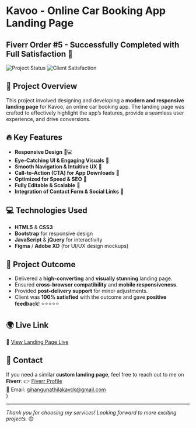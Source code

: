 # Kavoo - Online Car Booking App Landing Page

## Fiverr Order #5 - Successfully Completed with Full Satisfaction 🎉

![Project Status](https://img.shields.io/badge/Status-Completed-brightgreen)
![Client Satisfaction](https://img.shields.io/badge/Client_Satisfaction-100%25-blue)

## 📌 Project Overview
This project involved designing and developing a **modern and responsive landing page** for Kavoo, an online car booking app. The landing page was crafted to effectively highlight the app’s features, provide a seamless user experience, and drive conversions.

## 🔥 Key Features
- **Responsive Design** 📱💻
- **Eye-Catching UI & Engaging Visuals** 🎨
- **Smooth Navigation & Intuitive UX** 🔄
- **Call-to-Action (CTA) for App Downloads** 📲
- **Optimized for Speed & SEO** 🚀
- **Fully Editable & Scalable** 🔧
- **Integration of Contact Form & Social Links** 📩

## 💻 Technologies Used
- **HTML5** & **CSS3**
- **Bootstrap** for responsive design
- **JavaScript** & **jQuery** for interactivity
- **Figma** / **Adobe XD** (for UI/UX design mockups)

## 🎯 Project Outcome
- Delivered a **high-converting** and **visually stunning** landing page.
- Ensured **cross-browser compatibility** and **mobile responsiveness**.
- Provided **post-delivery support** for minor adjustments.
- Client was **100% satisfied** with the outcome and gave **positive feedback**! ⭐⭐⭐⭐⭐

 ## 🌍 Live Link
🔗 [View Landing Page Live](https://kavoo.vercel.app/index.html)

## 📩 Contact
If you need a similar **custom landing page**, feel free to reach out to me on **Fiverr**:
👉 [Fiverr Profile](https://www.fiverr.com/users/tech_boy_lk)  
📧 Email: gihangunathilakavck@gmail.com  
 )

---
_Thank you for choosing my services! Looking forward to more exciting projects._ 😊

